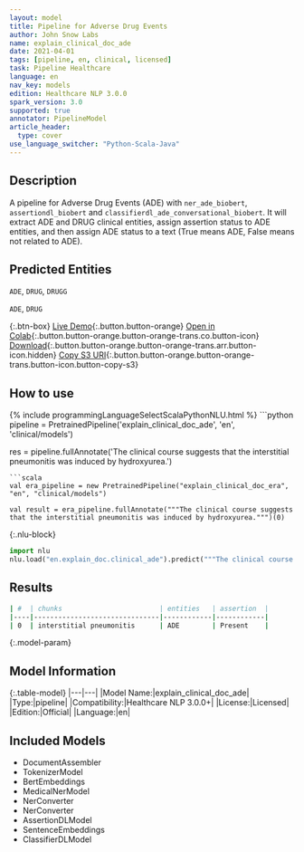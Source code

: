 ```yaml
---
layout: model
title: Pipeline for Adverse Drug Events
author: John Snow Labs
name: explain_clinical_doc_ade
date: 2021-04-01
tags: [pipeline, en, clinical, licensed]
task: Pipeline Healthcare
language: en
nav_key: models
edition: Healthcare NLP 3.0.0
spark_version: 3.0
supported: true
annotator: PipelineModel
article_header:
  type: cover
use_language_switcher: "Python-Scala-Java"
---
```


## Description

A pipeline for Adverse Drug Events (ADE) with `ner_ade_biobert`, `assertiondl_biobert` and `classifierdl_ade_conversational_biobert`. It will extract ADE and DRUG clinical entities, assign assertion status to ADE entities, and then assign ADE status to a text (True means ADE, False means not related to ADE).

## Predicted Entities

`ADE`, `DRUG`, `DRUGG`

`ADE`, `DRUG`


{:.btn-box}
[Live Demo](https://demo.johnsnowlabs.com/healthcare/ADE/){:.button.button-orange}
[Open in Colab](https://colab.research.google.com/github/JohnSnowLabs/spark-nlp-workshop/blob/master/tutorials/Certification_Trainings/Healthcare/11.Pretrained_Clinical_Pipelines.ipynb){:.button.button-orange.button-orange-trans.co.button-icon}
[Download](https://s3.amazonaws.com/auxdata.johnsnowlabs.com/clinical/models/explain_clinical_doc_ade_en_3.0.0_3.0_1617297946478.zip){:.button.button-orange.button-orange-trans.arr.button-icon.hidden}
[Copy S3 URI](s3://auxdata.johnsnowlabs.com/clinical/models/explain_clinical_doc_ade_en_3.0.0_3.0_1617297946478.zip){:.button.button-orange.button-orange-trans.button-icon.button-copy-s3}

## How to use



<div class="tabs-box" markdown="1">
{% include programmingLanguageSelectScalaPythonNLU.html %}
```python
pipeline = PretrainedPipeline('explain_clinical_doc_ade', 'en', 'clinical/models')

res = pipeline.fullAnnotate('The clinical course suggests that the interstitial pneumonitis was induced by hydroxyurea.')


```
```scala
val era_pipeline = new PretrainedPipeline("explain_clinical_doc_era", "en", "clinical/models")

val result = era_pipeline.fullAnnotate("""The clinical course suggests that the interstitial pneumonitis was induced by hydroxyurea.""")(0)

```


{:.nlu-block}
```python
import nlu
nlu.load("en.explain_doc.clinical_ade").predict("""The clinical course suggests that the interstitial pneumonitis was induced by hydroxyurea.""")
```

</div>

## Results

```bash
| #  | chunks                        | entities   | assertion  |
|----|-------------------------------|------------|------------|
| 0  | interstitial pneumonitis      | ADE        | Present    |

```

{:.model-param}
## Model Information

{:.table-model}
|---|---|
|Model Name:|explain_clinical_doc_ade|
|Type:|pipeline|
|Compatibility:|Healthcare NLP 3.0.0+|
|License:|Licensed|
|Edition:|Official|
|Language:|en|

## Included Models

- DocumentAssembler
- TokenizerModel
- BertEmbeddings
- MedicalNerModel
- NerConverter
- NerConverter
- AssertionDLModel
- SentenceEmbeddings
- ClassifierDLModel